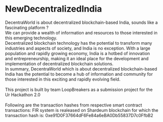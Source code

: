 # NewDecentralizedIndia
DecentraWorld is about decentralized blockchain-based India, sounds like a fascinating platform ?  
We can provide a wealth of information and resources to those interested in this emerging technology.
<br/>
Decentralized blockchain technology has the potential to transform many industries and aspects of society, and India is no exception. With a large population and rapidly growing economy, India is a hotbed of innovation and entrepreneurship, making it an ideal place for the development and implementation of decentralized blockchain solutions.
<br/>
In summary, DecentraWorld which is about decentralized blockchain-based India has the potential to become a hub of information and community for those interested in this exciting and rapidly evolving field.
<br/>
<br/>
This project is built by team LoopBreakers as a submission project for the Ur Hackathon 2.0
<br/>
<br/>
Following are the transaction hashes from respective smart contract transactions:
FIR system is realeased on Shardeum blockchain for which the transaction hash is: 0xe91D0F37664dF6Fe84a6eBA0Db55837D7c0FfbB2